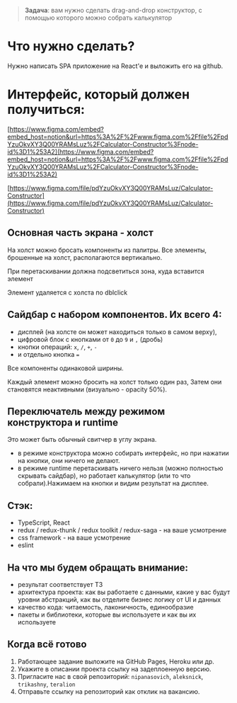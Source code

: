 > **Задача**: вам нужно сделать drag-and-drop конструктор, с помощью которого можно собрать калькулятор
> 

# Что нужно сделать?

Нужно написать SPA приложение на React'e и выложить его на github.

# Интерфейс, который должен получиться:

 

[https://www.figma.com/embed?embed_host=notion&url=https%3A%2F%2Fwww.figma.com%2Ffile%2FpdYzuOkvXY3Q00YRAMsLuz%2FCalculator-Constructor%3Fnode-id%3D1%253A2](https://www.figma.com/embed?embed_host=notion&url=https%3A%2F%2Fwww.figma.com%2Ffile%2FpdYzuOkvXY3Q00YRAMsLuz%2FCalculator-Constructor%3Fnode-id%3D1%253A2)

[https://www.figma.com/file/pdYzuOkvXY3Q00YRAMsLuz/Calculator-Constructor](https://www.figma.com/file/pdYzuOkvXY3Q00YRAMsLuz/Calculator-Constructor)

## **Основная часть экрана - холст**

На холст можно бросать компоненты из палитры. Все элементы, брошенные на холст, располагаются вертикально.

При перетаскивании должна подсветиться зона, куда вставится элемент

Элемент удаляется с холста по dblclick

## **Сайдбар с набором компонентов**. Их всего 4:

- дисплей (на холсте он может находиться только в самом верху),
- цифровой блок с кнопками от `0` до `9` и `,` (дробь)
- кнопки операций: `x`, `/`, `+`, `-`
- и отдельно кнопка `=`

Все компоненты одинаковой ширины.

Каждый элемент можно бросить на холст только один раз, Затем они становятся неактивными (визуально - opacity 50%).

## **Переключатель** между режимом конструктора и runtime

Это может быть обычный свитчер в углу экрана.

- в режиме конструктора можно собирать интерфейс, но при нажатии на кнопки, они ничего не делают.
- в режиме runtime перетаскивать ничего нельзя (можно полностью скрывать сайдбар), но работает калькулятор (или то что собрали).Нажимаем на кнопки и видим результат на дисплее.

## Стэк:

- TypeScript, React
- redux / redux-thunk / redux toolkit / redux-saga - на ваше усмотрение
- css framework - на ваше усмотрение
- eslint

## На что мы будем обращать внимание:

- результат соответствует ТЗ
- архитектура проекта: как вы работаете с данными, какие у вас будут уровни абстракций, как вы отделите бизнес логику от UI и данных
- качество кода: читаемость, лаконичность, единообразие
- пакеты и библиотеки, которые вы используете и как вы их используете

## **Когда всё готово**

1. Работающее задание выложите на GitHub Pages, Heroku или др.
2. Укажите в описании проекта ссылку на задеплоенную версию.
3. Пригласите нас в свой репозиторий: `nipanasovich`, `aleksnick`, `trikashny`, `teralion`
4. Отправьте ссылку на репозиторий как отклик на вакансию.